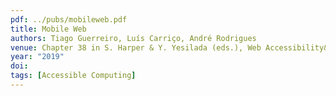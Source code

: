 ```yaml
---
pdf: ../pubs/mobileweb.pdf
title: Mobile Web
authors: Tiago Guerreiro, Luís Carriço, André Rodrigues
venue: Chapter 38 in S. Harper & Y. Yesilada (eds.), Web Accessibility&#58; A Foundation for Research (2nd ed.). London, England, Springer-Verlag.
year: "2019"
doi: 
tags: [Accessible Computing]
---
```

